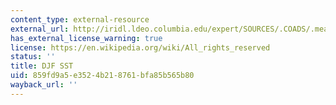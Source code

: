 ```yaml
---
content_type: external-resource
external_url: http://iridl.ldeo.columbia.edu/expert/SOURCES/.COADS/.mean/.sst/T/%28Dec-Feb%29VALUES[T]average/DATA/28/26/24/20/16/12/8/4/0/VALUES/figviewer.html?my.help=more+options&map.Y.units=degree_north&map.Y.plotlast=90N&map.url=a-++precip_colors+-a-++-a+X+Y+fig:+colors+contours+land+:fig&map.domain=+%7B+/sst+0+70+plotrange+/sst+0+70+plotrange+X+91.25+521.25+plotrange+%7D&map.domainparam=+/plotaxislength+700+psdef+/plotborder+72+psdef+/XOVY+null+psdef&map.zoom=Zoom&map.Y.plotfirst=90S&map.X.plotfirst=91.25&map.X.units=degree_east&map.X.modulus=360&map.X.plotlast=521.25&map.sst.plotfirst=0&map.sst.units=Celsius_scale&map.sst.plotlast=70&map.plotaxislength=700&map.plotborder=72&map.fnt=Helvetica&map.fntsze=16&map.XOVY=auto&map.color_smoothing=auto
has_external_license_warning: true
license: https://en.wikipedia.org/wiki/All_rights_reserved
status: ''
title: DJF SST
uid: 859fd9a5-e352-4b21-8761-bfa85b565b80
wayback_url: ''
---
```


